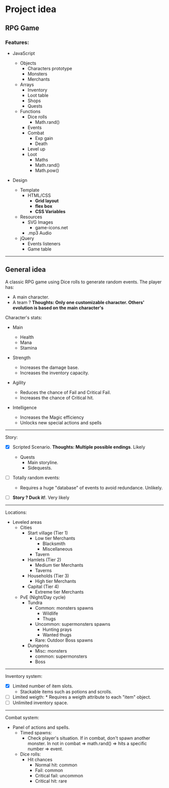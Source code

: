 # Project idea

## RPG Game

### Features:

* JavaScript
  * Objects
    * Characters prototype
    * Monsters
    * Merchants
  * Arrays
    * Inventory
    * Loot table
    * Shops
    * Quests
  * Functions
    * Dice rolls
	    * Math.rand()
    * Events
    * Combat
	    * Exp gain
	    * Death
    * Level up
    * Loot
	    * Maths
	    * Math.rand()
	    * Math.pow()

* Design
  * Template
    * HTML/CSS
        * __Grid layout__
        * __flex box__
        * __CSS Variables__
  * Resources
    * SVG Images
      * game-icons.net
    * .mp3 Audio
  * jQuery
    * Events listeners
    * Game table

---
## General idea

A classic RPG game using Dice rolls to generate random events.
The player has:

* A main character.
* A team ? __Thoughts: Only one customizable character. Others' evolution is based on the main character's__

Character's stats:
* Main
  * Health
  * Mana
  * Stamina

* Strength
  * Increases the damage base.
  * Increases the inventory capacity.
* Agility
  * Reduces the chance of Fail and Critical Fail.
  * Increases the chance of Critical hit.
* Intelligence
  * Increases the Magic efficiency
  * Unlocks new special actions and spells

---


Story:
* [x] Scripted Scenario. __Thoughts: Multiple possible endings__. Likely
  * Quests
      * Main storyline.
      * Sidequests.

* [ ] Totally random events:
	* Requires a huge "database" of events to avoid redundance. Unlikely.

* [ ] __Story ? Duck it!__. Very likely

---

Locations:

* Leveled areas
  * Cities
	  * Start village (Tier 1)
	    * Low tier Merchants
	      * Blacksmith
	      * Miscellaneous
	    * Tavern
	  * Hamlets (Tier 2)
	    * Medium tier Merchants
	    * Taverns
	  * Households (Tier 3)
	    * High tier Merchants
	  * Capital (Tier 4)
	    * Extreme tier Merchants
  * PvE (Night/Day cycle)
      * Tundra
        * Common: monsters spawns
          * Wildlife
          * Thugs
        * Uncommon: supermonsters spawns
          * Hunting prays
          * Wanted thugs
        * Rare: Outdoor Boss spawns
      * Dungeons
        * Misc: monsters
        * common: supermonsters
        * Boss

---

Inventory system:

* [x] Limited number of item slots.
	* Stackable items such as potions and scrolls.
* [ ] Limited weigth:
		* Requires a weigth attribute to each "item" object.
* [ ] Unlimited inventory space.

---

Combat system:

* Panel of actions and spells.
    * Timed spawns:
    	* Check player's situation. If in combat, don't spawn another monster. In not in combat => math.rand() => hits a specific number => event.
	* Dice rolls:
		* Hit chances
			* Normal hit: common
			* Fail: common
			* Critical fail: uncommon
			* Critical hit: rare
